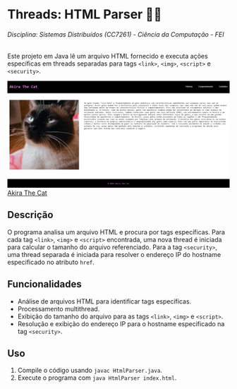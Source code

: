 # Threads: HTML Parser 🧵🐱
###### Disciplina: Sistemas Distribuídos (CC7261) - Ciência da Computação - FEI

Este projeto em Java lê um arquivo HTML fornecido e executa ações específicas em threads separadas para tags `<link>`, `<img>`, `<script>` e `<security>`. <p>
![enter image description here](https://github.com/camylladias/randomimages/raw/main/akirathecat.png?raw=true)
[Akira The Cat](https://camylladias.w3spaces.com/)

## Descrição

O programa analisa um arquivo HTML e procura por tags específicas. Para cada tag `<link>`, `<img>` e `<script>` encontrada, uma nova thread é iniciada para calcular o tamanho do arquivo referenciado. Para a tag `<security>`, uma thread separada é iniciada para resolver o endereço IP do hostname especificado no atributo `href`.

## Funcionalidades

- Análise de arquivos HTML para identificar tags específicas.
- Processamento multithread.
- Exibição do tamanho do arquivo para as tags `<link>`, `<img>` e `<script>`.
- Resolução e exibição do endereço IP para o hostname especificado na tag `<security>`.

## Uso

1. Compile o código usando `javac HtmlParser.java`.
2. Execute o programa com `java HtmlParser index.html`.

